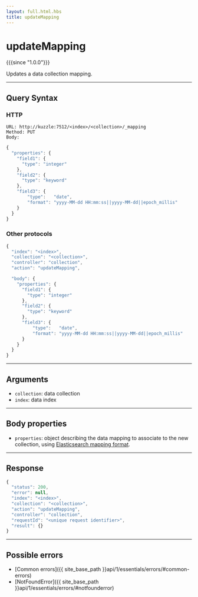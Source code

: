 ```yaml
---
layout: full.html.hbs
title: updateMapping
---
```


# updateMapping

{{{since "1.0.0"}}}

Updates a data collection mapping.

---

## Query Syntax

### HTTP

```http
URL: http://kuzzle:7512/<index>/<collection>/_mapping
Method: PUT  
Body:
```

```js
{
  "properties": {
    "field1": { 
      "type": "integer"
    },
    "field2": {
      "type": "keyword"
    },
    "field3": {
        "type":   "date",
        "format": "yyyy-MM-dd HH:mm:ss||yyyy-MM-dd||epoch_millis"
    }
  }
}
```

### Other protocols

```js
{
  "index": "<index>",
  "collection": "<collection>",
  "controller": "collection",
  "action": "updateMapping",

  "body": {
    "properties": {
      "field1": { 
        "type": "integer"
      },
      "field2": {
        "type": "keyword"
      },
      "field3": {
          "type":   "date",
          "format": "yyyy-MM-dd HH:mm:ss||yyyy-MM-dd||epoch_millis"
      }
    }
  }
}
```

---

## Arguments

* `collection`: data collection
* `index`: data index

---

## Body properties

* `properties`: object describing the data mapping to associate to the new collection, using [Elasticsearch mapping format](https://www.elastic.co/guide/en/elasticsearch/reference/5.6/mapping.html).

---

## Response

```js
{
  "status": 200,
  "error": null,
  "index": "<index>",
  "collection": "<collection>",
  "action": "updateMapping",
  "controller": "collection",
  "requestId": "<unique request identifier>",
  "result": {}
}
```

---

## Possible errors

- [Common errors]({{ site_base_path }}api/1/essentials/errors/#common-errors)
- [NotFoundError]({{ site_base_path }}api/1/essentials/errors/#notfounderror)
